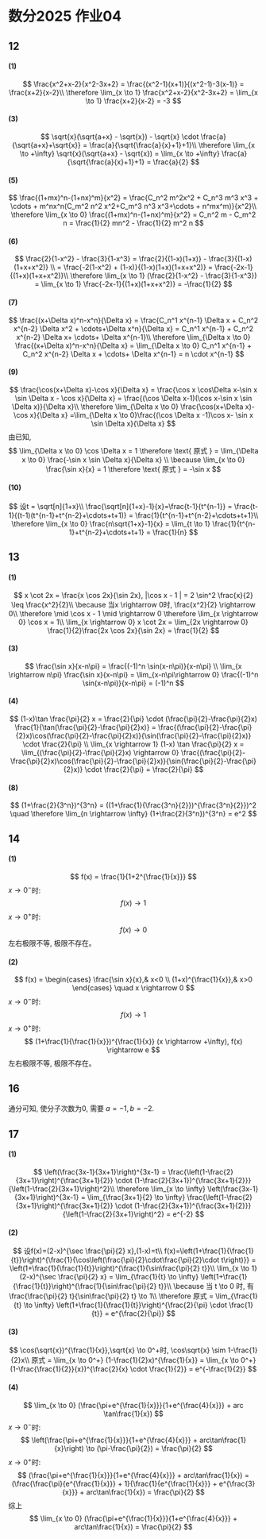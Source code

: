 # 数分2025 作业04
## 12
#### (1) 
$$
\frac{x^2+x-2}{x^2-3x+2} = \frac{(x^2-1)(x+1)}{(x^2-1)-3(x-1)} = \frac{x+2}{x-2}\\
\therefore 
\lim_{x \to 1} \frac{x^2+x-2}{x^2-3x+2} = \lim_{x \to 1} \frac{x+2}{x-2} = -3
$$

#### (3)
$$
\sqrt{x}(\sqrt{a+x} - \sqrt{x}) - \sqrt{x} \cdot \frac{a}{\sqrt{a+x}+\sqrt{x}} 
= \frac{a}{\sqrt{\frac{a}{x}+1}+1}\\
\therefore \lim_{x \to +\infty} \sqrt{x}(\sqrt{a+x} - \sqrt{x}) 
= \lim_{x \to +\infty} \frac{a}{\sqrt{\frac{a}{x}+1}+1} = \frac{a}{2}
$$

#### (5)
$$
\frac{(1+mx)^n-(1+nx)^m}{x^2} 
= \frac{C_n^2 m^2x^2 + C_n^3 m^3 x^3 + \cdots + m^nx^n(C_m^2 n^2 x^2+C_m^3 n^3 x^3+\cdots + n^mx^m)}{x^2}\\
\therefore \lim_{x \to 0} \frac{(1+mx)^n-(1+nx)^m}{x^2} = C_n^2 m - C_m^2 n = \frac{1}{2} mn^2 - \frac{1}{2} m^2 n
$$

#### (6)
$$
\frac{2}{1-x^2} - \frac{3}{1-x^3} 
= \frac{2}{(1-x)(1+x)} - \frac{3}{(1-x)(1+x+x^2)} \\
= \frac{-2(1-x^2) + (1-x)}{(1-x)(1+x)(1+x+x^2)} 
= \frac{-2x-1}{(1+x)(1+x+x^2)}\\
\therefore \lim_{x \to 1} (\frac{2}{1-x^2} - \frac{3}{1-x^3}) = \lim_{x \to 1} \frac{-2x-1}{(1+x)(1+x+x^2)} = -\frac{1}{2}
$$

#### (7)
$$
\frac{(x+\Delta x)^n-x^n}{\Delta x} 
= \frac{C_n^1 x^{n-1} \Delta x + C_n^2 x^{n-2} \Delta x^2 + \cdots+\Delta x^n}{\Delta x} 
= C_n^1 x^{n-1} + C_n^2 x^{n-2} \Delta x+ \cdots+ \Delta x^{n-1}\\
\therefore \lim_{\Delta x \to 0} \frac{(x+\Delta x)^n-x^n}{\Delta x} 
= \lim_{\Delta x \to 0} C_n^1 x^{n-1} + C_n^2 x^{n-2} \Delta x + \cdots+ \Delta x^{n-1} 
= n \cdot x^{n-1}
$$

#### (9)
$$
\frac{\cos(x+\Delta x)-\cos x}{\Delta x} 
= \frac{\cos x \cos\Delta x-\sin x \sin \Delta x - \cos x}{\Delta x} 
= \frac{(\cos \Delta x-1)(\cos x-\sin x \sin \Delta x)}{\Delta x}\\
\therefore \lim_{\Delta x \to 0} \frac{\cos(x+\Delta x)-\cos x}{\Delta x} 
=\lim_{\Delta x \to 0}\frac{(\cos \Delta x -1)\cos x- \sin x \sin \Delta x}{\Delta x}
$$
由已知,
$$
\lim_{\Delta x \to 0} \cos \Delta x = 1 
\therefore \text{ 原式 } = \lim_{\Delta x \to 0} \frac{-\sin x \sin \Delta x}{\Delta x} \\
\because \lim_{x \to 0} \frac{\sin x}{x} = 1 \therefore \text{ 原式 } = -\sin x
$$

#### (10)
$$
设t = \sqrt[n]{1+x}\\
\frac{\sqrt[n]{1+x}-1}{x}=\frac{t-1}{t^{n-1}} 
= \frac{t-1}{(t-1)(t^{n-1}+t^{n-2}+\cdots+t+1)} 
= \frac{1}{t^{n-1}+t^{n-2}+\cdots+t+1}\\
\therefore \lim_{x \to 0} \frac{n\sqrt{1+x}-1}{x} = \lim_{t \to 1} \frac{1}{t^{n-1}+t^{n-2}+\cdots+t+1} = \frac{1}{n}
$$

## 13
#### (1)
$$
x \cot 2x = \frac{x \cos 2x}{\sin 2x},
|\cos x - 1 | = 2 \sin^2 \frac{x}{2} \leq \frac{x^2}{2}\\
\because 当x \rightarrow 0时, \frac{x^2}{2} \rightarrow 0\\
\therefore \mid \cos x - 1 \mid \rightarrow 0 \therefore \lim_{x \rightarrow 0} \cos x = 1\\
\lim_{x \rightarrow 0} x \cot 2x 
= \lim_{2x \rightarrow 0} \frac{1}{2}\frac{2x \cos 2x}{\sin 2x} = \frac{1}{2}
$$

#### (3)
$$
\frac{\sin x}{x-n\pi} = \frac{(-1)^n \sin(x-n\pi)}{x-n\pi} \\
\lim_{x \rightarrow n\pi} \frac{\sin x}{x-n\pi} 
= \lim_{x-n\pi\rightarrow 0} \frac{(-1)^n \sin(x-n\pi)}{x-n\pi} = (-1)^n
$$

#### (4)
$$
(1-x)\tan \frac{\pi}{2} x = \frac{2}{\pi} \cdot (\frac{\pi}{2}-\frac{\pi}{2}x) \frac{1}{\tan(\frac{\pi}{2}-\frac{\pi}{2}x)} 
= \frac{(\frac{\pi}{2}-\frac{\pi}{2}x)\cos(\frac{\pi}{2}-\frac{\pi}{2}x)}{\sin(\frac{\pi}{2}-\frac{\pi}{2}x)} \cdot \frac{2}{\pi} \\
\lim_{x \rightarrow 1} (1-x) \tan \frac{\pi}{2} x = \lim_{(\frac{\pi}{2}-\frac{\pi}{2}x) \rightarrow 0} \frac{(\frac{\pi}{2}-\frac{\pi}{2}x)\cos(\frac{\pi}{2}-\frac{\pi}{2}x)}{\sin(\frac{\pi}{2}-\frac{\pi}{2}x)} \cdot \frac{2}{\pi} = \frac{2}{\pi}
$$

#### (8)
$$
(1+\frac{2}{3^n})^{3^n} 
= ((1+\frac{1}{\frac{3^n}{2}})^{\frac{3^n}{2}})^2 
\quad \therefore
\lim_{n \rightarrow \infty} (1+\frac{2}{3^n})^{3^n} = e^2
$$

## 14
#### (1)
$$
f(x) = \frac{1}{1+2^{\frac{1}{x}}} 
$$
$x \rightarrow 0^{-}$时:
$$
f(x) \rightarrow 1
$$
$x \rightarrow 0^{+}$时:
$$
f(x) \rightarrow 0
$$
左右极限不等, 极限不存在。

#### (2)
$$
f(x) = \begin{cases} 
\frac{\sin x}{x},& x<0 \\
(1+x)^{\frac{1}{x}},& x>0 
\end{cases}
\quad x \rightarrow 0
$$
$x \rightarrow 0^{-}$时:
$$
f(x) \rightarrow 1
$$
$x \rightarrow 0^{+}$时:
$$
(1+\frac{1}{\frac{1}{x}})^{\frac{1}{x}} (x \rightarrow +\infty), f(x) \rightarrow e
$$
左右极限不等, 极限不存在。

## 16
通分可知, 使分子次数为0, 需要 $a=-1, b=-2$.

## 17
#### (1)
$$
\left(\frac{3x-1}{3x+1}\right)^{3x-1} 
= \frac{\left(1-\frac{2}{3x+1}\right)^{\frac{3x+1}{2}} 
\cdot (1-\frac{2}{3x+1})^{\frac{3x+1}{2}}}{\left(1-\frac{2}{3x+1}\right)^2}\\
\therefore \lim_{x \to \infty} \left(\frac{3x-1}{3x+1}\right)^{3x-1} 
= \lim_{\frac{3x+1}{2} \to \infty} \frac{\left(1-\frac{2}{3x+1}\right)^{\frac{3x+1}{2}} \cdot (1-\frac{2}{3x+1})^{\frac{3x+1}{2}}}{\left(1-\frac{2}{3x+1}\right)^2} = e^{-2}
$$ 

#### (2)
$$
设f(x)=(2-x)^{\sec \frac{\pi}{2} x},(1-x)=t\\
f(x)=\left(1+\frac{1}{\frac{1}{t}}\right)^{\frac{1}{\cos\left(\frac{\pi}{2}\cdot\frac{\pi}{2}\cdot t\right)}} 
= \left(1+\frac{1}{\frac{1}{t}}\right)^{\frac{1}{\sin\frac{\pi}{2} t}}\\
\lim_{x \to 1} (2-x)^{\sec \frac{\pi}{2} x} 
= \lim_{\frac{1}{t} \to \infty} \left(1+\frac{1}{\frac{1}{t}}\right)^{\frac{1}{\sin\frac{\pi}{2} t}}\\
\because 当 t \to 0 时, 有 \frac{\frac{\pi}{2} t}{\sin\frac{\pi}{2} t} \to 1\\ 
\therefore 原式 = \lim_{\frac{1}{t} \to \infty} \left(1+\frac{1}{\frac{1}{t}}\right)^{\frac{2}{\pi} \cdot \frac{1}{t}} = e^{\frac{2}{\pi}}
$$



#### (3)
$$
\cos(\sqrt{x})^{\frac{1}{x}},\sqrt{x} \to 0^+时, \cos\sqrt{x} \sim 1-\frac{1}{2}x\\
原式 = \lim_{x \to 0^+} (1-\frac{1}{2}x)^{\frac{1}{x}} 
= \lim_{x \to 0^+} (1-\frac{\frac{1}{2}}{x})^{\frac{2}{x} \cdot \frac{1}{2}} 
= e^{-\frac{1}{2}}
$$

#### (4)
$$
\lim_{x \to 0} (\frac{\pi+e^{\frac{1}{x}}}{1+e^{\frac{4}{x}}} + arc \tan\frac{1}{x}) 
$$
$x \rightarrow 0^{-}$时:
$$
\left(\frac{\pi+e^{\frac{1}{x}}}{1+e^{\frac{4}{x}}} + arc\tan\frac{1}{x}\right) \to (\pi-\frac{\pi}{2}) = \frac{\pi}{2}
$$
$x \rightarrow 0^{+}$时:
$$
(\frac{\pi+e^{\frac{1}{x}}}{1+e^{\frac{4}{x}}} + arc\tan\frac{1}{x}) = (\frac{\frac{\pi}{e^{\frac{1}{x}}} + 1}{\frac{1}{e^{\frac{1}{x}}} + e^{\frac{3}{x}}} + arc\tan\frac{1}{x}) = \frac{\pi}{2} 
$$
综上
$$
\lim_{x \to 0} (\frac{\pi+e^{\frac{1}{x}}}{1+e^{\frac{4}{x}}} + arc\tan\frac{1}{x}) = \frac{\pi}{2}
$$

